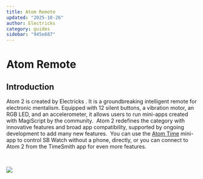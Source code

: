 ```yaml
---
title: Atom Remote
updated: "2025-10-26"
author: Electricks
category: guides
sidebar: "945e687"
---
```


# Atom Remote

## Introduction

Atom 2 is created by Electricks . It is a groundbreaking intelligent remote for electronic mentalism. Equipped with 12 silent buttons, a vibration motor, an RGB LED, and an accelerometer, it allows users to run mini-apps created with MagiScript by the community. 
Atom 2 redefines the category with innovative features and broad app compatibility, supported by ongoing development to add many new features. 
You can use the [Atom Time](https://electricks.info/docs/atom-remote/atom-time/) mini-app to control SB Watch without a phone, directly, or you can connect to Atom 2 from the TimeSmith app for even more features.

 

![](https://electricks.info/wp-content/uploads/2024/07/square-photo-1024x426.jpg)